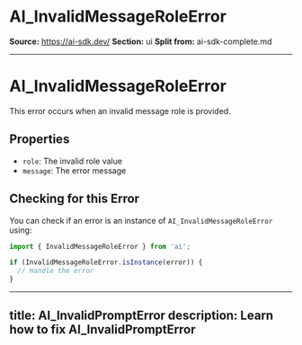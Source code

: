 # AI_InvalidMessageRoleError

**Source:** https://ai-sdk.dev/
**Section:** ui
**Split from:** ai-sdk-complete.md

---

# AI_InvalidMessageRoleError

This error occurs when an invalid message role is provided.

## Properties

- `role`: The invalid role value
- `message`: The error message

## Checking for this Error

You can check if an error is an instance of `AI_InvalidMessageRoleError` using:

```typescript
import { InvalidMessageRoleError } from 'ai';

if (InvalidMessageRoleError.isInstance(error)) {
  // Handle the error
}
```

---
title: AI_InvalidPromptError
description: Learn how to fix AI_InvalidPromptError
---

